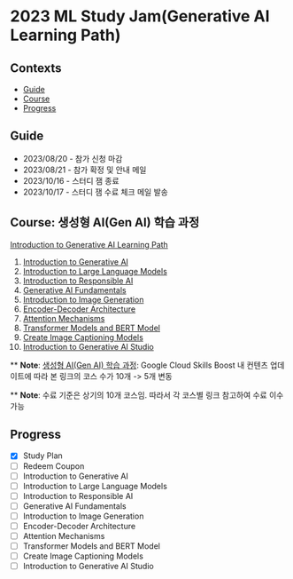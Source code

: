 # 2023 ML Study Jam(Generative AI Learning Path)

## Contexts
* [Guide](#guide)
* [Course](#course)
* [Progress](#progress)

## Guide
* 2023/08/20 - 참가 신청 마감
* 2023/08/21 - 참가 확정 및 안내 메일
* 2023/10/16 - 스터디 잼 종료
* 2023/10/17 - 스터디 잼 수료 체크 메일 발송

## Course: 생성형 AI(Gen AI) 학습 과정
[Introduction to Generative AI Learning Path](https://www.cloudskillsboost.google/journeys/118)

1. [Introduction to Generative AI](https://www.cloudskillsboost.google/course_templates/536)
2. [Introduction to Large Language Models](https://www.cloudskillsboost.google/course_templates/539)
3. [Introduction to Responsible AI](https://www.cloudskillsboost.google/course_templates/554)
4. [Generative AI Fundamentals](https://www.cloudskillsboost.google/course_templates/556)
5. [Introduction to Image Generation](https://www.cloudskillsboost.google/course_templates/541)
6. [Encoder-Decoder Architecture](https://www.cloudskillsboost.google/course_templates/543)
7. [Attention Mechanisms](https://www.cloudskillsboost.google/course_templates/537)
8. [Transformer Models and BERT Model](https://www.cloudskillsboost.google/course_templates/538)
9. [Create Image Captioning Models](https://www.cloudskillsboost.google/course_templates/542)
10. [Introduction to Generative AI Studio](https://www.cloudskillsboost.google/course_templates/552)

** **Note**: [생성형 AI(Gen AI) 학습 과정](https://www.cloudskillsboost.google/journeys/118): Google Cloud Skills Boost 내 컨텐츠 업데이트에 따라 본 링크의 코스 수가 10개 -> 5개 변동

** **Note**: 수료 기준은 상기의 10개 코스임. 따라서 각 코스별 링크 참고하여 수료 이수 가능

## Progress
* [x] Study Plan
* [ ] Redeem Coupon
* [ ] Introduction to Generative AI
* [ ] Introduction to Large Language Models
* [ ] Introduction to Responsible AI
* [ ] Generative AI Fundamentals
* [ ] Introduction to Image Generation
* [ ] Encoder-Decoder Architecture
* [ ] Attention Mechanisms
* [ ] Transformer Models and BERT Model
* [ ] Create Image Captioning Models
* [ ] Introduction to Generative AI Studio
